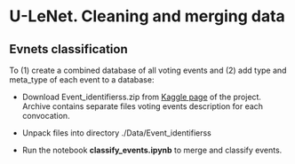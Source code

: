 # U-LeNet. Cleaning and merging data

## Evnets classification

To (1) create a combined database of all voting events and (2) add type and meta_type of each event to a database:

- Download Event_identifierss.zip from [
Kaggle page](https://www.kaggle.com/dataset/9b5e80df136eddb01b7e860c448436cfc569a8a92409f9b74fad560bbe41d1e6) of the project. Archive contains separate files voting events description for each convocation.

- Unpack files into directory ./Data/Event_identifierss

- Run the notebook **classify_events.ipynb** to merge and classify events.
